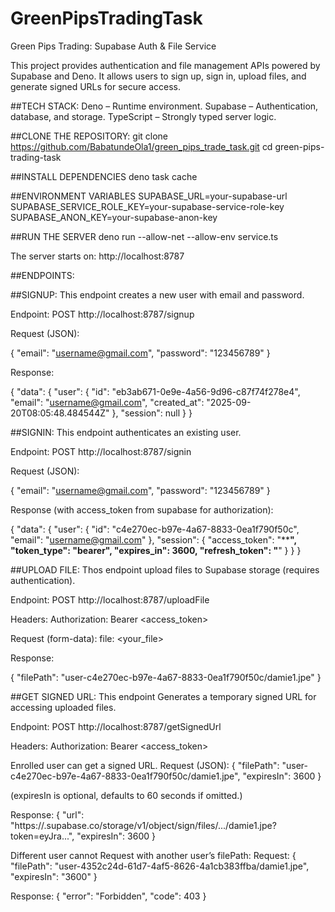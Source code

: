 # GreenPipsTradingTask

Green Pips Trading: Supabase Auth & File Service

This project provides authentication and file management APIs powered by Supabase and Deno.
It allows users to sign up, sign in, upload files, and generate signed URLs for secure access.




##TECH STACK:
Deno – Runtime environment.
Supabase – Authentication, database, and storage.
TypeScript – Strongly typed server logic.




##CLONE THE REPOSITORY:
git clone https://github.com/BabatundeOla1/green_pips_trade_task.git
cd green-pips-trading-task


##INSTALL DEPENDENCIES
deno task cache


##ENVIRONMENT VARIABLES
SUPABASE_URL=your-supabase-url
SUPABASE_SERVICE_ROLE_KEY=your-supabase-service-role-key
SUPABASE_ANON_KEY=your-supabase-anon-key


##RUN THE SERVER
deno run --allow-net --allow-env service.ts

The server starts on: http://localhost:8787



##ENDPOINTS: 

##SIGNUP: 
This endpoint creates a new user with email and password.

Endpoint:
POST http://localhost:8787/signup

Request (JSON):

{
  "email": "username@gmail.com",
  "password": "123456789"
}


Response:

{
  "data": {
    "user": {
      "id": "eb3ab671-0e9e-4a56-9d96-c87f74f278e4",
      "email": "username@gmail.com",
      "created_at": "2025-09-20T08:05:48.484544Z"
    },
    "session": null
  }
}



##SIGNIN:
This endpoint authenticates an existing user.

Endpoint:
POST http://localhost:8787/signin

Request (JSON):

{
  "email": "username@gmail.com",
  "password": "123456789"
}


Response (with access_token from supabase for authorization):

{
  "data": {
    "user": {
      "id": "c4e270ec-b97e-4a67-8833-0ea1f790f50c",
      "email": "username@gmail.com"
    },
    "session": {
      "access_token": "************",
      "token_type": "bearer",
      "expires_in": 3600,
      "refresh_token": "**********"
    }
  }
}



##UPLOAD FILE:
Thos endpoint upload files to Supabase storage (requires authentication).

Endpoint:
POST http://localhost:8787/uploadFile

Headers:
Authorization: Bearer <access_token>


Request (form-data):
file: <your_file>


Response:

{
  "filePath": "user-c4e270ec-b97e-4a67-8833-0ea1f790f50c/damie1.jpe"
}





##GET SIGNED URL:
This endpoint Generates a temporary signed URL for accessing uploaded files.

Endpoint:
POST http://localhost:8787/getSignedUrl

Headers:
Authorization: Bearer <access_token>

Enrolled user can get a signed URL.
Request (JSON):
{
  "filePath": "user-c4e270ec-b97e-4a67-8833-0ea1f790f50c/damie1.jpe",
  "expiresIn": 3600
}


(expiresIn is optional, defaults to 60 seconds if omitted.)

Response:
{
  "url": "https://<project>.supabase.co/storage/v1/object/sign/files/.../damie1.jpe?token=eyJra...",
  "expiresIn": 3600
}

Different user cannot
Request with another user’s filePath:
Request:
{
    "filePath": "user-4352c24d-61d7-4af5-8626-4a1cb383ffba/damie1.jpe",
    "expiresIn": "3600"
}

Response:
{
  "error": "Forbidden",
  "code": 403
}
